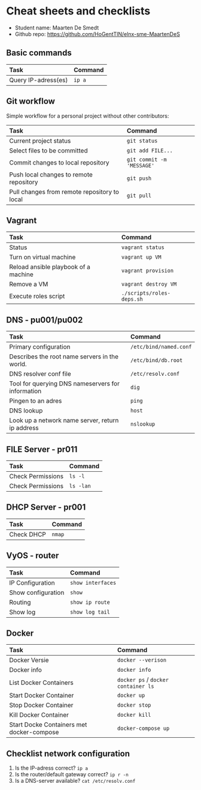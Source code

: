 # Cheat sheets and checklists

- Student name: Maarten De Smedt
- Github repo: <https://github.com/HoGentTIN/elnx-sme-MaartenDeS>

## Basic commands

| Task                | Command |
| :---                | :---    |
| Query IP-adress(es) | `ip a`  |

## Git workflow

Simple workflow for a personal project without other contributors:

| Task                                         | Command                   |
| :---                                         | :---                      |
| Current project status                       | `git status`              |
| Select files to be committed                 | `git add FILE...`         |
| Commit changes to local repository           | `git commit -m 'MESSAGE'` |
| Push local changes to remote repository      | `git push`                |
| Pull changes from remote repository to local | `git pull`                |


## Vagrant

| Task                       | Command                |
| :---                       | :---                   |
| Status                     | `vagrant status`       |
| Turn on virtual machine   | `vagrant up VM`        |
| Reload ansible playbook of a machine | `vagrant provision`    |
| Remove a VM                | `vagrant destroy VM`   |
| Execute roles script       | `./scripts/roles-deps.sh` |


## DNS - pu001/pu002

| Task                       | Command                |
| :---                       | :---                   |
| Primary configuration                     | `/etc/bind/named.conf`       |
| Describes the root name servers in the world.   | `/etc/bind/db.root`        |
| DNS resolver conf file | `/etc/resolv.conf`    |
|  Tool for querying DNS nameservers for information                | `dig`   |
| Pingen to an adres       | `ping` |
| DNS lookup       | `host` |
| Look up a network name server, return ip address      | `nslookup` |


## FILE Server - pr011
| Task                       | Command                |
| :---                       | :---                   |
| Check Permissions                     | `ls -l`       |
| Check Permissions   | `ls -lan`        |


## DHCP Server - pr001
| Task                       | Command                |
| :---                       | :---                   |
| Check DHCP                     | `nmap`       |


## VyOS - router

| Task              | Command           |
| :---              | :---              |
| IP Configuration  | `show interfaces` |
| Show configuration|`show`             |
| Routing           |`show ip route`    |
| Show log          |`show log tail`    |


## Docker

| Task              | Command           |
| :---              | :---              |
| Docker Versie  | `docker --verison` |
| Docker info |`docker info`             |
| List Docker Containers           |`docker ps` / `docker container ls`   |
| Start Docker Container          |`docker up`    |
| Stop Docker Container           |`docker stop`    |
| Kill Docker Container          |`docker kill`    |
| Start Docke Containers met docker-compose          |`docker-compose up`    |




## Checklist network configuration

1. Is the IP-adress correct? `ip a`
2. Is the router/default gateway correct? `ip r -n`
3. Is a DNS-server available? `cat /etc/resolv.conf`

